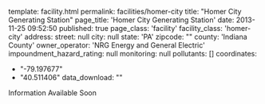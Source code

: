 template: facility.html
permalink: facilities/homer-city
title: "Homer City Generating Station"
page_title: 'Homer City Generating Station'
date: 2013-11-25 09:52:50
published: true
page_class: 'facility'
facility_class: 'homer-city'
address: 
  street: null
  city: null
  state: 'PA'
  zipcode: ""
  county: 'Indiana County'
owner_operator: 'NRG Energy and General Electric'
impoundment_hazard_rating: null
monitoring: null
pollutants: []
coordinates: 
  - "-79.197677"
  - "40.511406"
data_download: ""

Information Available Soon